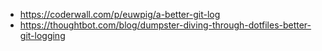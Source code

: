 
- https://coderwall.com/p/euwpig/a-better-git-log
- https://thoughtbot.com/blog/dumpster-diving-through-dotfiles-better-git-logging
